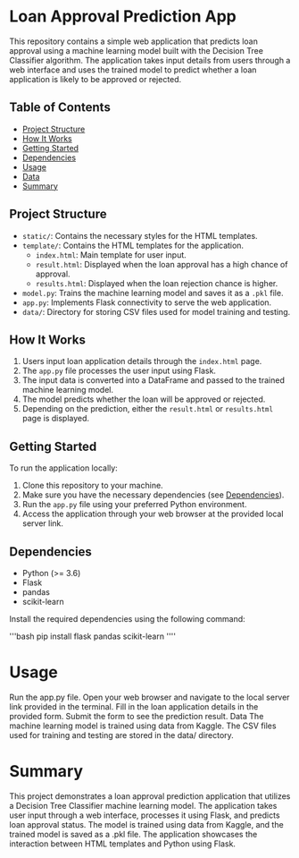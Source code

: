 # Loan Approval Prediction App

This repository contains a simple web application that predicts loan approval using a machine learning model built with the Decision Tree Classifier algorithm. The application takes input details from users through a web interface and uses the trained model to predict whether a loan application is likely to be approved or rejected.

## Table of Contents
- [Project Structure](#project-structure)
- [How It Works](#how-it-works)
- [Getting Started](#getting-started)
- [Dependencies](#dependencies)
- [Usage](#usage)
- [Data](#data)
- [Summary](#summary)

## Project Structure

- `static/`: Contains the necessary styles for the HTML templates.
- `template/`: Contains the HTML templates for the application.
  - `index.html`: Main template for user input.
  - `result.html`: Displayed when the loan approval has a high chance of approval.
  - `results.html`: Displayed when the loan rejection chance is higher.
- `model.py`: Trains the machine learning model and saves it as a `.pkl` file.
- `app.py`: Implements Flask connectivity to serve the web application.
- `data/`: Directory for storing CSV files used for model training and testing.

## How It Works

1. Users input loan application details through the `index.html` page.
2. The `app.py` file processes the user input using Flask.
3. The input data is converted into a DataFrame and passed to the trained machine learning model.
4. The model predicts whether the loan will be approved or rejected.
5. Depending on the prediction, either the `result.html` or `results.html` page is displayed.

## Getting Started

To run the application locally:

1. Clone this repository to your machine.
2. Make sure you have the necessary dependencies (see [Dependencies](#dependencies)).
3. Run the `app.py` file using your preferred Python environment.
4. Access the application through your web browser at the provided local server link.

## Dependencies

- Python (>= 3.6)
- Flask
- pandas
- scikit-learn

Install the required dependencies using the following command:

'''bash
pip install flask pandas scikit-learn
''''


# Usage

Run the app.py file.
Open your web browser and navigate to the local server link provided in the terminal.
Fill in the loan application details in the provided form.
Submit the form to see the prediction result.
Data
The machine learning model is trained using data from Kaggle. The CSV files used for training and testing are stored in the data/ directory.

# Summary

This project demonstrates a loan approval prediction application that utilizes a Decision Tree Classifier machine learning model. The application takes user input through a web interface, processes it using Flask, and predicts loan approval status. The model is trained using data from Kaggle, and the trained model is saved as a .pkl file. The application showcases the interaction between HTML templates and Python using Flask.
